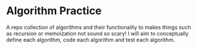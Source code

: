 # Algorithm Practice

A repo collection of algorithms and their functionality  to makes things such as recursion or memoization not sound so scary! I will aim to conceptually define each algorithm, code each algorithm and test each algorithm.
